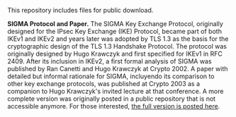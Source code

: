 This repository includes files for public download.

**SIGMA Protocol and Paper.** The SIGMA Key Exchange Protocol, originally designed for the IPsec Key Exchange (IKE) Protocol, became part of both IKEv1 and IKEv2 
and years later was adopted by TLS 1.3 as the basis for the cryptographic design of the TLS 1.3 Handshake Protocol. The protocol was originally designed by 
Hugo Krawczyk and first specified for IKEv1 in RFC 2409. After its inclusion in IKEv2, a first formal analysis of SIGMA was published by Ran Canetti 
and Hugo Krawczyk at Crypto 2002. A paper with detailed but informal rationale for SIGMA, incluyendo its comparison to other key exchange protocols, was
published at Crypto 2003 as a companion to Hugo Krawczyk's invited lecture at that conference. A more complete version was originally posted in a public 
repository that is not accessible anymore. For those interested, [the full version is posted here](https://github.com/hugokraw/Files/blob/main/SIGMA-AKE-full.pdf). 
